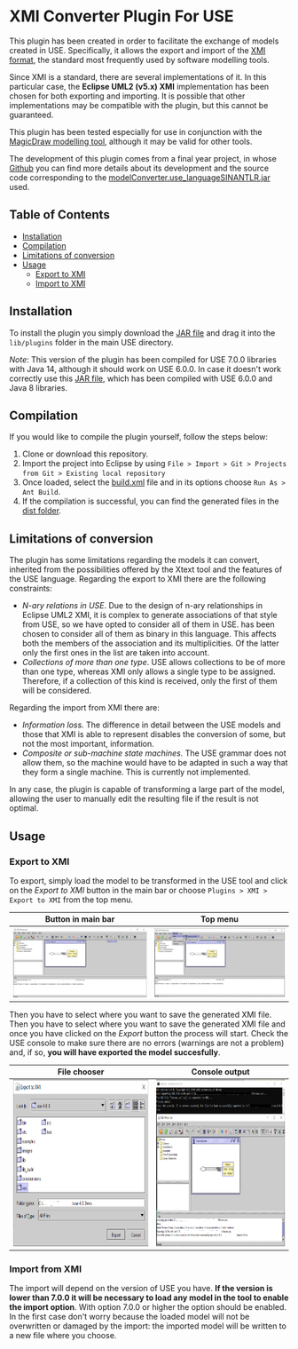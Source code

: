 # XMI Converter Plugin For USE

This plugin has been created in order to facilitate the exchange of models created in USE. Specifically, it allows the export and import of the [XMI format](https://www.omg.org/spec/XMI/), the standard most frequently used by software modelling tools.

Since XMI is a standard, there are several implementations of it. In this particular case, the **Eclipse UML2 (v5.x) XMI** implementation has been chosen for both exporting and importing. It is possible that other implementations may be compatible with the plugin, but this cannot be guaranteed.

This plugin has been tested especially for use in conjunction with the [MagicDraw modelling tool](https://www.3ds.com/products-services/catia/products/no-magic/magicdraw/), although it may be valid for other tools.

The development of this plugin comes from a final year project, in whose [Github](https://github.com/juliarobles/model-converter) you can find more details about its development and the source code corresponding to the [modelConverter.use_languageSINANTLR.jar](lib/modelConverter.use_languageSINANTLR.jar) used.

## Table of Contents
- [Installation](#installation)
- [Compilation](#compilation)
- [Limitations of conversion](#limitations-of-conversion)
- [Usage](#usage)
  - [Export to XMI](#export-to-xmi)
  - [Import to XMI](#import-from-xmi)

## Installation

To install the plugin you simply download the [JAR file](dist/XMIConverter-7.0.0.jar) and drag it into the `lib/plugins` folder in the main USE directory. 

*Note*: This version of the plugin has been compiled for USE 7.0.0 libraries with Java 14, although it should work on USE 6.0.0. In case it doesn't work correctly use this [JAR file](dist/XMIConverter.jar), which has been compiled with USE 6.0.0 and Java 8 libraries.

## Compilation

If you would like to compile the plugin yourself, follow the steps below:
1. Clone or download this repository.
2. Import the project into Eclipse by using `File > Import > Git > Projects from Git > Existing local repository`
3. Once loaded, select the [build.xml](build.xml) file and in its options choose `Run As > Ant Build`.
4. If the compilation is successful, you can find the generated files in the [dist folder](dist).

## Limitations of conversion

The plugin has some limitations regarding the models it can convert, inherited from the possibilities offered by the Xtext tool and the features of the USE language.
Regarding the export to XMI there are the following constraints:

- *N-ary relations in USE*. Due to the design of n-ary relationships in Eclipse UML2 XMI, it is complex to generate associations of that style from USE, so we have opted to consider all of them in USE. has been chosen to consider all of them as binary in this language. This affects both the members of the association and its multiplicities. Of the latter only the first ones in the list are taken into account.
- *Collections of more than one type*. USE allows collections to be of more than one type, whereas XMI only allows a single type to be assigned. Therefore, if a collection of this kind is received, only the first of them will be considered.

Regarding the import from XMI there are:

- *Information loss.* The difference in detail between the USE models and those that XMI is able to represent disables the conversion of some, but not the most important, information.
- *Composite or sub-machine state machines.* The USE grammar does not allow them, so the machine would have to be adapted in such a way that they form a single machine. This is currently not implemented.

In any case, the plugin is capable of transforming a large part of the model, allowing the user to manually edit the resulting file if the result is not optimal.

## Usage

### Export to XMI

To export, simply load the model to be transformed in the USE tool and click on the *Export to XMI* button in the main bar or choose `Plugins > XMI > Export to XMI` from the top menu.

Button in main bar             |  Top menu
:-------------------------:|:-------------------------:
![](resources/readme-export1.PNG)  |  ![](resources/readme-export2.PNG)

Then you have to select where you want to save the generated XMI file. Then you have to select where you want to save the generated XMI file and once you have clicked on the *Export* button the process will start. Check the USE console to make sure there are no errors (warnings are not a problem) and, if so, **you will have exported the model succesfully**.

File chooser             |  Console output
:-------------------------:|:-------------------------:
<img src="resources/readme-export3.PNG" height="300"> |  <img src="resources/readme-export4.PNG" height="300">

### Import from XMI

The import will depend on the version of USE you have. **If the version is lower than 7.0.0 it will be necessary to load any model in the tool to enable the import option**. With option 7.0.0 or higher the option should be enabled. In the first case don't worry because the loaded model will not be overwritten or damaged by the import: the imported model will be written to a new file where you choose.



<!--<p align="center">
<img src="resources/readme-export3.PNG" height="300">
</p>-->




